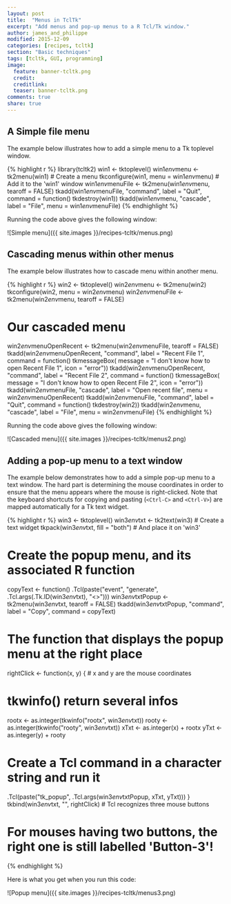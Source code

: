```yaml
---
layout: post
title:  "Menus in TclTk"
excerpt: "Add menus and pop-up menus to a R Tcl/Tk window."
author: james_and_philippe
modified: 2015-12-09
categories: [recipes, tcltk]
section: "Basic techniques"
tags: [tcltk, GUI, programming]
image:
  feature: banner-tcltk.png
  credit: 
  creditlink: 
  teaser: banner-tcltk.png
comments: true
share: true
---
```


## A Simple file menu

The example below illustrates how to add a simple menu to a Tk toplevel window.


{% highlight r %}
library(tcltk2)
win1 <- tktoplevel()
win1$env$menu <- tk2menu(win1)           # Create a menu
tkconfigure(win1, menu = win1$env$menu)  # Add it to the 'win1' window
win1$env$menuFile <- tk2menu(win1$env$menu, tearoff = FALSE)
tkadd(win1$env$menuFile, "command", label = "Quit",
  command = function() tkdestroy(win1))
tkadd(win1$env$menu, "cascade", label = "File", menu = win1$env$menuFile)
{% endhighlight %}

Running the code above gives the following window:

![Simple menu]({{ site.images }}/recipes-tcltk/menus.png)


## Cascading menus within other menus

The example below illustrates how to cascade menu within another menu.


{% highlight r %}
win2 <- tktoplevel()
win2$env$menu <- tk2menu(win2)
tkconfigure(win2, menu = win2$env$menu)
win2$env$menuFile <- tk2menu(win2$env$menu, tearoff = FALSE)
# Our cascaded menu
win2$env$menuOpenRecent <- tk2menu(win2$env$menuFile, tearoff = FALSE)
tkadd(win2$env$menuOpenRecent, "command", label = "Recent File 1",
  command = function() tkmessageBox(
    message = "I don't know how to open Recent File 1", icon = "error"))
tkadd(win2$env$menuOpenRecent, "command", label = "Recent File 2",
  command = function() tkmessageBox(
    message = "I don't know how to open Recent File 2", icon = "error"))
tkadd(win2$env$menuFile, "cascade", label = "Open recent file",
  menu = win2$env$menuOpenRecent)
tkadd(win2$env$menuFile, "command", label = "Quit",
  command = function() tkdestroy(win2))
tkadd(win2$env$menu, "cascade", label = "File", menu = win2$env$menuFile)
{% endhighlight %}

Running the code above gives the following window:

![Cascaded menu]({{ site.images }}/recipes-tcltk/menus2.png)


## Adding a pop-up menu to a text window

The example below demonstrates how to add a simple pop-up menu to a text window. The hard part is determining the mouse coordinates in order to ensure that the menu appears where the mouse is right-clicked. Note that the keyboard shortcuts for copying and pasting (`<Ctrl-C>` and `<Ctrl-V>`) are mapped automatically for a Tk text widget.


{% highlight r %}
win3 <- tktoplevel()
win3$env$txt <- tk2text(win3)         # Create a text widget
tkpack(win3$env$txt, fill = "both")   # And place it on 'win3'

# Create the popup menu, and its associated R function
copyText <- function()
  .Tcl(paste("event", "generate", .Tcl.args(.Tk.ID(win3$env$txt), "<<Copy>>")))
win3$env$txtPopup <- tk2menu(win3$env$txt, tearoff = FALSE)
tkadd(win3$env$txtPopup, "command", label = "Copy", command = copyText)

# The function that displays the popup menu at the right place
rightClick <- function(x, y) { # x and y are the mouse coordinates
  # tkwinfo() return several infos
  rootx <- as.integer(tkwinfo("rootx", win3$env$txt))
  rooty <- as.integer(tkwinfo("rooty", win3$env$txt))
  xTxt <- as.integer(x) + rootx
  yTxt <- as.integer(y) + rooty
  # Create a Tcl command in a character string and run it
  .Tcl(paste("tk_popup", .Tcl.args(win3$env$txtPopup, xTxt, yTxt)))
}
tkbind(win3$env$txt, "<Button-3>", rightClick) # Tcl recognizes three mouse buttons
# For mouses having two buttons, the right one is still labelled 'Button-3'!
{% endhighlight %}

Here is what you get when you run this code:

![Popup menu]({{ site.images }}/recipes-tcltk/menus3.png)

